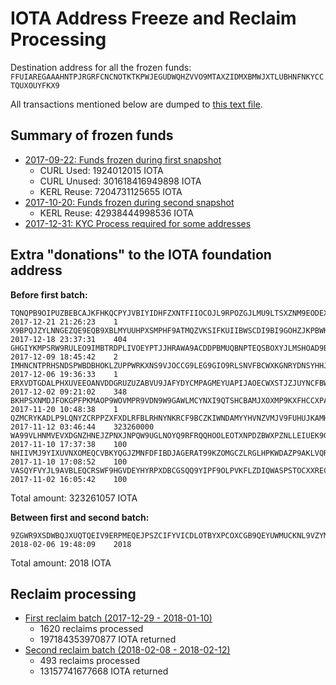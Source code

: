 IOTA Address Freeze and Reclaim Processing
==========================================

Destination address for all the frozen funds: `FFUIAREGAAAHNTPJRGRFCNCNOTKTKPWJEGUDWQHZVVO9MTAXZIDMXBMWJXTLUBHNFNKYCCTQUXOUYFKX9`

All transactions mentioned below are dumped to [this text file](raw-transaction-dump.txt).

Summary of frozen funds
-----------------------

- [2017-09-22: Funds frozen during first snapshot](2017-09-22-first-snapshot.md)
  * CURL Used: 1924012015 IOTA
  * CURL Unused: 301618416949898 IOTA
  * KERL Reuse: 7204731125655 IOTA
- [2017-10-20: Funds frozen during second snapshot](2017-10-20-second-snapshot.md)
  * KERL Reuse: 42938444998536 IOTA
- [2017-12-31: KYC Process required for some addresses](2017-12-31-kyc-process.md)

Extra "donations" to the IOTA foundation address
------------------------------------------------

**Before first batch:**

    TQNQPB9OIPUZBEBCAJKFHKQCPYJVBIYIDHFZXNTFIIOCOJL9RPOZGJLMU9LTSXZNM9EODEXXCEWLZ9999    2017-12-21 21:26:23    1
    X9BPQJZYLNNGEZQE9EQB9XBLMYUUHPXSMPHF9ATMQZVKSIFKUIIBWSCDI9BI9GOHZJKPBWKLMABXZ9999    2017-12-18 23:37:31    404
    GHGIYKMPSRW9RULEO9IMBTRDPLIVOEYPTJJHRAWA9ACDDPBMUQBNPTEQSBOXYJLMSHOAD9BSWKQZZ9999    2017-12-09 18:45:42    2
    IMHNCNTPRHSNDSPWBDBHOKLZUPPWRKXNS9VJOCCG9LEG9GIO9RLSNVFBCWXKGNRYDNSYHHJETZIIA9999    2017-12-06 19:36:33    1
    ERXVDTGDALPHXUVEEOANVDDGRUZUZABVU9JAFYDYCMPAGMEYUAPIJAOECWXSTJZJUYNCFBWGMPSIZ9999    2017-12-02 09:21:02    348
    BKHPSXNMDJFOKGPFPKMAOP9WOVMPR9VDN9W9GAWLMCYNXI9QTSHCBAMJXOXMP9KXFHCCXPAUQLNGA9999    2017-11-20 10:48:38    1
    QZMCRYKADLP9LQNYZCRPPZXFXDLRFBLRHNYNKRCF9BCZKIWNDAMYYHVNZVMJV9FUHUJKAMHXF9LVA9999    2017-11-12 03:46:44    323260000
    WA99VLHNMVEVXDGNZHNEJZPNXJNPQW9UGLNOYQ9RFRQQHOOLEOTXNPDZBWXPZNLLEIUEK9GGHQLR99999    2017-11-10 17:37:38    100
    NHIIVMJ9YIXUVNXOMEQCVBKYQGJZMNFDFIBDJAGERAT99KZOMGCZLRGLHPKWDAZP9AKLVQRKKQDIA9999    2017-11-10 17:08:52    100
    VASQYFVYJL9AVBLEQCRSWF9HGVDEYHYRPXDBCGSQQ9YIPF9OLPVKFLZDIQWASPSTOCXXREC99JSY99999    2017-11-02 16:05:42    100

Total amount: 323261057 IOTA


**Between first and second batch:**

    9ZGWR9XSDWBQJXUQTQEIV9ERPMEQEJPSZCIFYVICDLOTBYXPCOXCGB9QEYUWMUCKNL9VZYMPJYUJA9999    2018-02-06 19:48:09    2018

Total amount: 2018 IOTA


Reclaim processing
------------------

- [First reclaim batch (2017-12-29 - 2018-01-10)](2018-01-10-first-reclaim-batch.md)
  * 1620 reclaims processed
  * 197184353970877 IOTA returned
- [Second reclaim batch (2018-02-08 - 2018-02-12)](2018-02-12-second-reclaim-batch.md)
  * 493	reclaims processed
  * 13157741677668 IOTA returned
